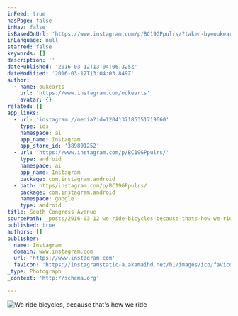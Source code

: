 ```yaml
---
inFeed: true
hasPage: false
inNav: false
isBasedOnUrl: 'https://www.instagram.com/p/BC19GPpulrs/?taken-by=oukearts'
inLanguage: null
starred: false
keywords: []
description: ''
datePublished: '2016-03-12T13:04:06.325Z'
dateModified: '2016-03-12T13:04:03.849Z'
author:
  - name: oukearts
    url: 'https://www.instagram.com/oukearts'
    avatar: {}
related: []
app_links:
  - url: 'instagram://media?id=1204137185351719660'
    type: ios
    namespace: ai
    app_name: Instagram
    app_store_id: '389801252'
  - url: 'https://www.instagram.com/p/BC19GPpulrs/'
    type: android
    namespace: ai
    app_name: Instagram
    package: com.instagram.android
  - path: https/instagram.com/p/BC19GPpulrs/
    package: com.instagram.android
    namespace: google
    type: android
title: South Congress Avenue
sourcePath: _posts/2016-03-12-we-ride-bicycles-because-thats-how-we-ride.md
published: true
authors: []
publisher:
  name: Instagram
  domain: www.instagram.com
  url: 'https://www.instagram.com'
  favicon: 'https://instagramstatic-a.akamaihd.net/h1/images/ico/favicon.ico/7cdab0872b15.ico'
_type: Photograph
_context: 'http://schema.org'

---
```

![We ride bicycles&comma; because that's how we ride](https://scontent.cdninstagram.com/t51.2885-15/s640x640/sh0.08/e35/12798036_1706230456313669_802994886_n.jpg?ig_cache_key=MTIwNDEzNzE4NTM1MTcxOTY2MA%3D%3D.2)